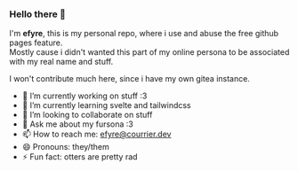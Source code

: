 ### Hello there 👋

I'm **efyre**, this is my personal repo,
where i use and abuse the free github pages feature.  
Mostly cause i didn't wanted this part of my online persona to be associated with my real name and stuff.  

I won't contribute much here, since i have my own gitea instance.

- 🔭 I’m currently working on stuff :3
- 🌱 I’m currently learning svelte and tailwindcss
- 👯 I’m looking to collaborate on stuff
- 💬 Ask me about my fursona :3
- 📫 How to reach me: efyre@courrier.dev
- 😄 Pronouns: they/them
- ⚡ Fun fact: otters are pretty rad
